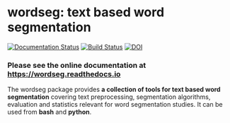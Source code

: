 # wordseg: text based word segmentation #

[![Documentation Status](https://readthedocs.org/projects/wordseg/badge/?version=latest)](http://wordseg.readthedocs.io/en/latest/?badge=latest)
[![Build Status](https://travis-ci.org/bootphon/wordseg.svg?branch=master)](https://travis-ci.org/bootphon/wordseg)
[![DOI](https://zenodo.org/badge/DOI/10.5281/zenodo.1101049.svg)](https://doi.org/10.5281/zenodo.1101049)



### Please see the online documentation at https://wordseg.readthedocs.io ###

The wordseg package provides **a collection of tools for text based
word segmentation** covering text preprocessing, segmentation
algorithms, evaluation and statistics relevant for word segmentation
studies. It can be used from **bash** and **python**.
